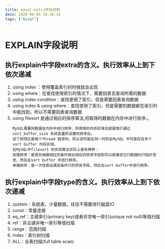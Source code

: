 ```yaml
---
title: mysql-extra字段说明
date: 2020-06-05 16:36:31
tags: ["mysql"]
---
```


# EXPLAIN字段说明



## 执行explain中字段extra的含义。执行效率从上到下依次递减

1. using index ：使用覆盖索引的时候就会出现
1. using where：在查找使用索引的情况下，需要回表去查询所需的数据
1. using index condition：查找使用了索引，但是需要回表查询数据
1. using index & using where：查找使用了索引，但是需要的数据都在索引列中能找到，所以不需要回表查询数据
1. using filesort 是通过相应的排序算法,将取得的数据在内存中进行排序:。
    ```$xslt
    MySQL需要将数据在内存中进行排序，所使用的内存区域也就是我们通过sort_buffer_size 系统变量所设置的排序区。
    这个排序区是每个Thread 独享的，所以说可能在同一时刻在MySQL 中可能存在多个 sort buffer 内存区域。
    在MySQL中filesort 的实现算法实际上是有两种：
    双路排序：是首先根据相应的条件取出相应的排序字段和可以直接定位行数据的行指针信息，然后在sort buffer 中进行排序。
    单路排序：是一次性取出满足条件行的所有字段，然后在sort buffer中进行排序。
    ```


## 执行explain中字段type的含义。执行效率从上到下依次递减

1. system：系统表，少量数据，往往不需要进行磁盘IO
1. const：常量连接
1. eq_ref：主键索引(primary key)或者非空唯一索引(unique not null)等值扫描
1. ref：非主键非唯一索引等值扫描
1. range：范围扫描
1. index：索引树扫描
1. ALL：全表扫描(full table scan)
